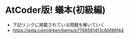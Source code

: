# AtCoder版! 蟻本(初級編)

- 下記リンクに掲載されている問題を解いていく
- <https://qiita.com/drken/items/e77685614f3c6bf86f44>
